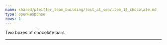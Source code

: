 ```yaml
---
name: shared/pfeiffer_team_building/lost_at_sea/item_14_chocolate.md
type: openResponse
rows: 1
---
```


Two boxes of chocolate bars

---

>

